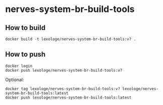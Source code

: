 # nerves-system-br-build-tools

## How to build 

```
docker build -t lexologe/nerves-system-br-build-tools:v? .
```

## How to push

```
docker login
docker push lexologe/nerves-system-br-build-tools:v?
```

Optional:

```
docker tag lexologe/nerves-system-br-build-tools:v? lexologe/nerves-system-br-build-tools:latest
docker push lexologe/nerves-system-br-build-tools:latest
```
